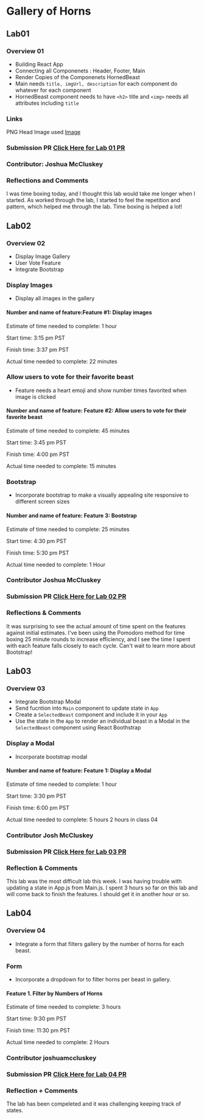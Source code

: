 # Gallery of Horns

## Lab01

### Overview 01

- Building React App
- Connecting all Componenets : Header, Footer, Main
- Render Copies of the Componenets HornedBeast
- Main needs `title, imgUrl, description` for each component do whatever for each component
- HornedBeast component needs to have `<h2>` title and `<img>` needs all attributes including `title`

### Links

PNG Head Image used [Image](https://www.pngaaa.com/detail/903089)

### Submission PR [Click Here for Lab 01 PR](https://github.com/joshuamccluskey/gallery-of-horns/pull/1)

### Contributor: Joshua McCluskey

### Reflections and Comments

I was time boxing today, and I thought this lab would take me longer when I started. As worked through the lab, I started to feel the repetition and pattern, which helped me through the lab. Time boxing is helped a lot!

## Lab02

### Overview 02

- Display Image Gallery
- User Vote Feature
- Integrate Bootstrap

### Display Images

- Display all images in the gallery

#### Number and name of feature:Feature #1: Display images

Estimate of time needed to complete: 1 hour

Start time: 3:15 pm PST

Finish time: 3:37 pm PST

Actual time needed to complete: 22 minutes

### Allow users to vote for their favorite beast

- Feature needs a heart emoji and show number times favorited when image is clicked

#### Number and name of feature: Feature #2: Allow users to vote for their favorite beast

Estimate of time needed to complete: 45 minutes

Start time: 3:45 pm PST

Finish time: 4:00 pm PST

Actual time needed to complete: 15 minutes

### Bootstrap

- Incorporate bootstrap to make a visually appealing site responsive to different screen sizes

#### Number and name of feature: Feature 3: Bootstrap

Estimate of time needed to complete: 25 minutes

Start time: 4:30 pm PST

Finish time: 5:30 pm PST

Actual time needed to complete: 1 Hour

### Contributor Joshua McCluskey

### Submission PR [Click Here for Lab 02 PR](https://github.com/joshuamccluskey/gallery-of-horns/pull/3)

### Reflections & Comments

It was surprising to see the actual amount of  time spent on the features against initial estimates. I've been using the Pomodoro method for time boxing  25 minute rounds to increase efficiency, and I see the time I spent with each feature falls  closely to each cycle. Can't wait to learn more about Bootstrap!

## Lab03

### Overview 03

- Integrate Bootstrap Modal
- Send fucntion into `Main` component to update state in `App`
- Create a `SelectedBeast` component and include it in your `App`
- Use the state in the `App` to render an individual beast in a Modal in the `SelectedBeast` component using React Boothstrap

### Display a  Modal

- Incorporate bootstrap modal

#### Number and name of feature: Feature 1: Display a Modal

Estimate of time needed to complete: 1 hour

Start time: 3:30 pm PST

Finish time: 6:00 pm PST

Actual time needed to complete: 5 hours 2 hours in class 04

### Contributor Josh McCluskey

### Submission PR [Click Here for Lab 03 PR](https://github.com/joshuamccluskey/gallery-of-horns/pull/4)

### Reflection & Comments

This lab was the most difficult lab this week. I was having trouble with updating a state in App.js from Main.js. I spent 3 hours so far on this lab and will come back to finish the features. I should get it in another hour or so.

## Lab04

### Overview 04

- Integrate a form that filters gallery by the number of horns for each beast.

### Form

- Incorporate a dropdown for to filter horns per beast in gallery.

#### Feature 1. Filter by Numbers of Horns

Estimate of time needed to complete: 3 hours

Start time: 9:30 pm PST

Finish time: 11:30 pm PST

Actual time needed to complete: 2 Hours

### Contributor joshuamccluskey

### Submission PR [Click Here for Lab 04 PR](https://github.com/joshuamccluskey/gallery-of-horns/tree/lab04)

### Reflection + Comments

The lab has been compeleted and it was challenging keeping track of states.
